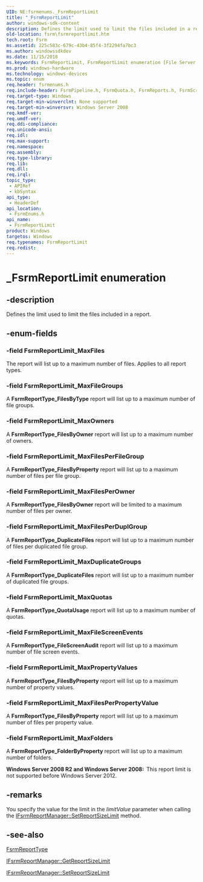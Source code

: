 ```yaml
---
UID: NE:fsrmenums._FsrmReportLimit
title: "_FsrmReportLimit"
author: windows-sdk-content
description: Defines the limit used to limit the files included in a report.
old-location: fsrm\fsrmreportlimit.htm
tech.root: Fsrm
ms.assetid: 225c583c-679c-43b4-85f4-3f2294fa7bc3
ms.author: windowssdkdev
ms.date: 11/15/2018
ms.keywords: FsrmReportLimit, FsrmReportLimit enumeration [File Server Resource Manager], FsrmReportLimit_MaxDuplicateGroups, FsrmReportLimit_MaxFileGroups, FsrmReportLimit_MaxFileScreenEvents, FsrmReportLimit_MaxFiles, FsrmReportLimit_MaxFilesPerDuplGroup, FsrmReportLimit_MaxFilesPerFileGroup, FsrmReportLimit_MaxFilesPerOwner, FsrmReportLimit_MaxFilesPerPropertyValue, FsrmReportLimit_MaxFolders, FsrmReportLimit_MaxOwners, FsrmReportLimit_MaxPropertyValues, FsrmReportLimit_MaxQuotas, _FsrmReportLimit, fs.fsrmreportlimit, fsrm.fsrmreportlimit, fsrmenums/FsrmReportLimit, fsrmenums/FsrmReportLimit_MaxDuplicateGroups, fsrmenums/FsrmReportLimit_MaxFileGroups, fsrmenums/FsrmReportLimit_MaxFileScreenEvents, fsrmenums/FsrmReportLimit_MaxFiles, fsrmenums/FsrmReportLimit_MaxFilesPerDuplGroup, fsrmenums/FsrmReportLimit_MaxFilesPerFileGroup, fsrmenums/FsrmReportLimit_MaxFilesPerOwner, fsrmenums/FsrmReportLimit_MaxFilesPerPropertyValue, fsrmenums/FsrmReportLimit_MaxFolders, fsrmenums/FsrmReportLimit_MaxOwners, fsrmenums/FsrmReportLimit_MaxPropertyValues, fsrmenums/FsrmReportLimit_MaxQuotas
ms.prod: windows-hardware
ms.technology: windows-devices
ms.topic: enum
req.header: fsrmenums.h
req.include-header: FsrmPipeline.h, FsrmQuota.h, FsrmReports.h, FsrmScreen.h
req.target-type: Windows
req.target-min-winverclnt: None supported
req.target-min-winversvr: Windows Server 2008
req.kmdf-ver: 
req.umdf-ver: 
req.ddi-compliance: 
req.unicode-ansi: 
req.idl: 
req.max-support: 
req.namespace: 
req.assembly: 
req.type-library: 
req.lib: 
req.dll: 
req.irql: 
topic_type:
 - APIRef
 - kbSyntax
api_type:
 - HeaderDef
api_location:
 - FsrmEnums.h
api_name:
 - FsrmReportLimit
product: Windows
targetos: Windows
req.typenames: FsrmReportLimit
req.redist: 
---
```


# _FsrmReportLimit enumeration


## -description


Defines the limit used to limit the files included in a report.


## -enum-fields




### -field FsrmReportLimit_MaxFiles

The report will list up to a maximum number of files. Applies to all report types.


### -field FsrmReportLimit_MaxFileGroups

A <b>FsrmReportType_FilesByType</b> report will list up to a maximum number of file 
      groups.


### -field FsrmReportLimit_MaxOwners

A <b>FsrmReportType_FilesByOwner</b> report will list up to a maximum number of 
      owners.


### -field FsrmReportLimit_MaxFilesPerFileGroup

A <b>FsrmReportType_FilesByProperty</b> report will list up to a maximum number of 
      files per file group.


### -field FsrmReportLimit_MaxFilesPerOwner

A <b>FsrmReportType_FilesByOwner</b> report will be limited to a maximum number of 
      files per owner.


### -field FsrmReportLimit_MaxFilesPerDuplGroup

A <b>FsrmReportType_DuplicateFiles</b> report will list up to a maximum number of 
      files per duplicated file group.


### -field FsrmReportLimit_MaxDuplicateGroups

A <b>FsrmReportType_DuplicateFiles</b> report will list up to a maximum number of 
      duplicated file groups.


### -field FsrmReportLimit_MaxQuotas

A <b>FsrmReportType_QuotaUsage</b> report will list up to a maximum number of 
      quotas.


### -field FsrmReportLimit_MaxFileScreenEvents

A <b>FsrmReportType_FileScreenAudit</b> report will list up to a maximum number of 
      file screen events.


### -field FsrmReportLimit_MaxPropertyValues

A <b>FsrmReportType_FilesByProperty</b> report will list up to a maximum number of 
      property values.


### -field FsrmReportLimit_MaxFilesPerPropertyValue

A <b>FsrmReportType_FilesByProperty</b> report will list up to a maximum number of 
      files per property value.


### -field FsrmReportLimit_MaxFolders

A <b>FsrmReportType_FolderByProperty</b> report will list up to a maximum number of 
       folders.

<b>Windows Server 2008 R2 and Windows Server 2008:  </b>This report limit is not supported before Windows Server 2012.


## -remarks



You specify the  value for the limit in the <i>limitValue</i> parameter when calling the 
    <a href="https://msdn.microsoft.com/7d5a73ab-eccb-42e5-8796-d2986deccd34">IFsrmReportManager::SetReportSizeLimit</a> 
    method.




## -see-also




<a href="https://msdn.microsoft.com/6fb5cb02-371b-4d07-9f13-d0409d5835d4">FsrmReportType</a>



<a href="https://msdn.microsoft.com/1fe2546c-d70c-466a-8640-77cc2403a91d">IFsrmReportManager::GetReportSizeLimit</a>



<a href="https://msdn.microsoft.com/7d5a73ab-eccb-42e5-8796-d2986deccd34">IFsrmReportManager::SetReportSizeLimit</a>
 

 

